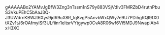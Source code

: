 gAAAAABo2YAMvJgBfW3Zng3nTssm1nS79y883VSjVdIv3FMRZbD4rutnPbuS3VkuPEhC5bAaJ3Q-J3UWdrnKBWJt6Xys9jdR9uX8R_tq8vgP5AnvbWxQWy7e9U7PDi5gRQI9fX0tXZv1tJ6rOAfmylSf3ULfiinr1eItsrVYtgywp0CvA8R06wf6Vi5MDJ9NwapiAb4xH3XC